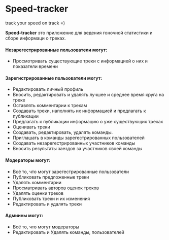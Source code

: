 # Speed-tracker
track your speed on track =)

**Speed-tracker** это приложение для ведения гоночной 
статистики и сборе информаци о треках.

#### Незарегестрированные пользователи могут:
* Просмотривать существующие треки с информацией о них и показатели времени

#### Зарегистрированные пользователи могут:
* Редактировать личный профиль
* Вносить, редактировать и удалять лучшее и среднее время круга на треке
* Оставлять комментарии к трекам
* Создавать треки, наполнять их информацией и предлагать к публикации
* Предлагать к публикации информацию о уже существующих треках
* Оценивать треки
* Создавать, редактировать, удалять команды.
* Приглашать в команды зарегестрированных пользователей
* Создавать незарегестрированных участников команды
* Вносить результаты заездов за участников своей команды

#### Модераторы могут:
* Всё то, что могут зарегестрированные пользователи
* Публиковать предложенные треки
* Удалять комментарии
* Просматривать авторов оценок треков
* Удалять оценки треков
* Публиковать треки и их изменения
* Редактировать и удалять треки

#### Адмиины могут:
* Всё то, что могут модераторы
* Редактировать и Удалять команды, пользователей
